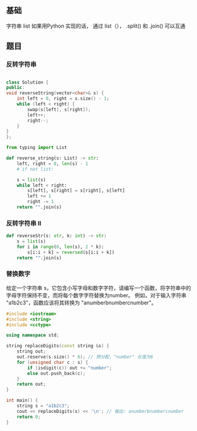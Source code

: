 ## 基础

字符串  list 如果用Python 实现的话， 通过 list（）， .split() 和  .join() 可以互通
## 题目

### 反转字符串

```cpp

class Solution {
public:
void reverseString(vector<char>& s) {
    int left = 0, right = s.size() - 1;
    while (left < right) {
        swap(s[left], s[right]);
        left++;
        right--;
    }
}
};
```

```python
from typing import List

def reverse_string(s: List) -> str:
    left, right = 0, len(s) - 1
    # if not list:

    s = list(s)
    while left < right:
        s[left], s[right] = s[right], s[left]
        left += 1
        right -= 1
    return "".join(s)
```

### 反转字符串 II


```python
def reverseStr(s: str, k: int) -> str:
    s = list(s)
    for i in range(0, len(s), 2 * k):
        s[i:i + k] = reversed(s[i:i + k])
    return "".join(s)
```

### 替换数字

给定一个字符串 s，它包含小写字母和数字字符，请编写一个函数，将字符串中的字母字符保持不变，而将每个数字字符替换为number。 例如，对于输入字符串 "a1b2c3"，函数应该将其转换为 "anumberbnumbercnumber"。

```cpp
#include <iostream>
#include <string>
#include <cctype>

using namespace std;

string replaceDigits(const string &s) {
    string out;
    out.reserve(s.size() * 6); // 预分配，"number" 长度为6
    for (unsigned char c : s) {
        if (isdigit(c)) out += "number";
        else out.push_back(c);
    }
    return out;
}

int main() {
    string s = "a1b2c3";
    cout << replaceDigits(s) << '\n'; // 输出: anumberbnumbercnumber
    return 0;
}
```

